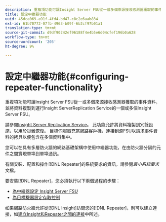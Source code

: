 ```yaml
---
description: 重複項功能可讓Insight Server FSU從一或多個來源接收感測器獲取的事件資料，並將資料複製到運行Insight ServerReplication Service的一個或多個Insight Server FSU。
title: 設定中繼器功能
uuid: 45dca069-a91f-4fd4-bd47-c8c2e6aab834
exl-id: 61b70772-07fb-4963-b09f-6b2cf97b01a1
translation-type: tm+mt
source-git-commit: d9df90242ef96188f4e4b5e6d04cfef196b0a628
workflow-type: tm+mt
source-wordcount: '205'
ht-degree: 9%

---
```


# 設定中繼器功能{#configuring-repeater-functionality}

重複項功能可讓Insight Server FSU從一或多個來源接收感測器獲取的事件資料，並將資料複製到運行Insight ServerReplication Service的一個或多個Insight Server FSU。

請參閱[Insight Server Replication Service](../../../../home/c-inst-svr/c-ins-svr-rep-svc/c-ins-svr-rep-svc.md#concept-926e654e80d943a0b6ac44a82a510d92)。 此功能允許將資料複製到冗餘設施，以用於災難恢復。 目標伺服器充當網路客戶機，連接到源FSU以請求事件資料的拷貝以便包含在多個資料集中。

您可以在具有多層防火牆的網路基礎架構中使用中繼器功能，在由防火牆分隔的元件之間實現單埠到單埠通訊。

有關安裝、配置和操作[!DNL Repeater]的系統要求的資訊，請參閱&#x200B;*最小系統要求*&#x200B;文檔。

要安裝[!DNL Repeater]，您必須執行以下兩個過程的步驟：

* [為中繼器設定 Insight Server FSU](../../../../home/c-inst-svr/c-rptr-fntly/c-cnfg-rptr-fntly/t-cfg-fsu-rptr.md#task-1ad7fa5777b845f4bd398f97226e56b2)
* [為目標機器設定存取控制](../../../../home/c-inst-svr/c-rptr-fntly/c-cnfg-rptr-fntly/t-cfg-acc-ctrll-tgt-mach.md#task-0e49953728444839bc0a26234501a4c5)

如果網路防火牆允許從[!DNL Insight]訪問您的[!DNL Repeater]，則可以建立連接，如[建立Insight和Repeater之間的連接](../../../../home/c-inst-svr/c-rptr-fntly/c-cnfg-rptr-fntly/t-crt-conn-ins-rptr.md#task-785bfe5f0e31484683e4345038add118)中所述。
